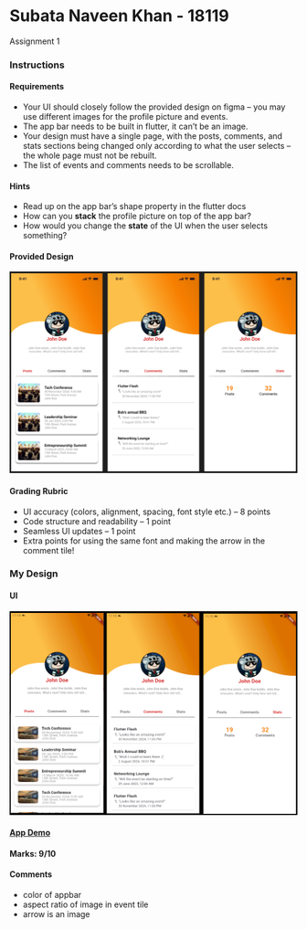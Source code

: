 # Subata Naveen Khan - 18119
Assignment 1
### Instructions
#### Requirements  
- Your UI should closely follow the provided design on figma – you may use different images 
for the profile picture and events. 
- The app bar needs to be built in flutter, it can’t be an image.  
- Your design must have a single page, with the posts, comments, and stats sections being changed only according to what the user selects – the whole page must not be rebuilt.   
- The list of events and comments needs to be scrollable. 
#### Hints  
- Read up on the app bar’s shape property in the flutter docs 
- How can you **stack** the profile picture on top of the app bar?  
- How would you change the **state** of the UI when the user selects something? 
#### Provided Design
![provided design UI](reference.png)
#### Grading Rubric 
- UI accuracy (colors, alignment, spacing, font style etc.) – 8 points 
- Code structure and readability – 1 point 
- Seamless UI updates – 1 point 
- Extra points for using the same font and making the arrow in the comment tile!
### My Design
#### UI
![my implementation UI](mine.png)
#### [App Demo](App_Demo.mp4)
#### Marks: 9/10
#### Comments
- color of appbar
- aspect ratio of image in event tile
- arrow is an image

